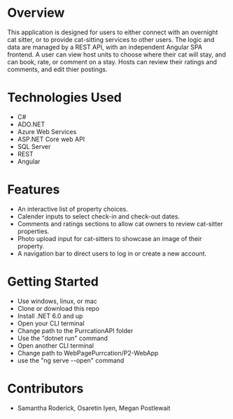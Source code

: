 

# Overview
This application is designed for users to either connect with an overnight cat sitter, or to provide cat-sitting services to other users. The logic and data are managed by a REST API, with an independent Angular SPA frontend. A user can view host units to choose where their cat will stay, and can book, rate, or comment on a stay. Hosts can review their ratings and comments, and edit thier postings.

# Technologies Used
- C#
- ADO.NET
- Azure Web Services
- ASP.NET Core web API
- SQL Server
- REST
- Angular

# Features
- An interactive list of property choices.
- Calender inputs to select check-in and check-out dates.
- Comments and ratings sections to allow cat owners to review cat-sitter properties.
- Photo upload input for cat-sitters to showcase an image of their property.
- A navigation bar to direct users to log in or create a new account.


# Getting Started

- Use windows, linux, or mac
- Clone or download this repo
- Install .NET 6.0 and up
- Open your CLI terminal
- Change path to the PurrcationAPI folder
- Use the "dotnet run" command
- Open another CLI terminal
- Change path to WebPagePurrcation/P2-WebApp
- use the "ng serve --open" command

# Contributors
- Samantha Roderick, Osaretin Iyen, Megan Postlewait
